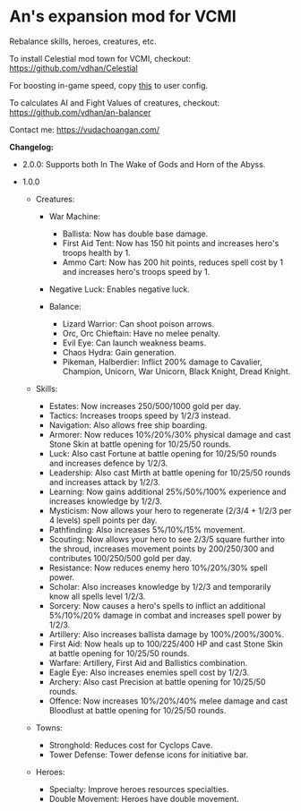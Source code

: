 # An's expansion mod for VCMI

Rebalance skills, heroes, creatures, etc.

To install Celestial mod town for VCMI, checkout: https://github.com/vdhan/Celestial

For boosting in-game speed, copy [this](https://gist.github.com/vdhan/faccba8ff97b6cebcc3ee0c9c379e020) to user config.

To calculates AI and Fight Values of creatures, checkout: https://github.com/vdhan/an-balancer

Contact me: https://vudachoangan.com/

**Changelog:**

- 2.0.0: Supports both In The Wake of Gods and Horn of the Abyss.

- 1.0.0
  * Creatures:
    + War Machine:
      - Ballista: Now has double base damage.
      - First Aid Tent: Now has 150 hit points and increases hero's troops health by 1.
      - Ammo Cart: Now has 200 hit points, reduces spell cost by 1 and increases hero's troops speed by 1.

    + Negative Luck: Enables negative luck.
    + Balance:
      - Lizard Warrior: Can shoot poison arrows.
      - Orc, Orc Chieftain: Have no melee penalty.
      - Evil Eye: Can launch weakness beams.
      - Chaos Hydra: Gain generation.
      - Pikeman, Halberdier: Inflict 200% damage to Cavalier, Champion, Unicorn, War Unicorn, Black Knight, Dread Knight.

  * Skills:
    + Estates: Now increases 250/500/1000 gold per day.
    + Tactics: Increases troops speed by 1/2/3 instead.
    + Navigation: Also allows free ship boarding.
    + Armorer: Now reduces 10%/20%/30% physical damage and cast Stone Skin at battle opening for 10/25/50 rounds.
    + Luck: Also cast Fortune at battle opening for 10/25/50 rounds and increases defence by 1/2/3.
    + Leadership: Also cast Mirth at battle opening for 10/25/50 rounds and increases attack by 1/2/3.
    + Learning: Now gains additional 25%/50%/100% experience and increases knowledge by 1/2/3.
    + Mysticism: Now allows your hero to regenerate (2/3/4 + 1/2/3 per 4 levels) spell points per day.
    + Pathfinding: Also increases 5%/10%/15% movement.
    + Scouting: Now allows your hero to see 2/3/5 square further into the shroud, increases movement points by 200/250/300 and contributes 100/250/500 gold per day.
    + Resistance: Now reduces enemy hero 10%/20%/30% spell power.
    + Scholar: Also increases knowledge by 1/2/3 and temporarily know all spells level 1/2/3.
    + Sorcery: Now causes a hero's spells to inflict an additional 5%/10%/20% damage in combat and increases spell power by 1/2/3.
    + Artillery: Also increases ballista damage by 100%/200%/300%.
    + First Aid: Now heals up to 100/225/400 HP and cast Stone Skin at battle opening for 10/25/50 rounds.
    + Warfare: Artillery, First Aid and Ballistics combination.
    + Eagle Eye: Also increases enemies spell cost by 1/2/3.
    + Archery: Also cast Precision at battle opening for 10/25/50 rounds.
    + Offence: Now increases 10%/20%/40% melee damage and cast Bloodlust at battle opening for 10/25/50 rounds.

  * Towns:
    + Stronghold: Reduces cost for Cyclops Cave.
    + Tower Defense: Tower defense icons for initiative bar.

  * Heroes:
    + Specialty: Improve heroes resources specialties.
    + Double Movement: Heroes have double movement.
